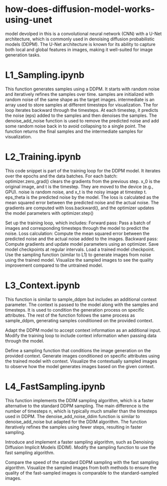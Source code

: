 # how-does-diffusion-model-works-using-unet
model devolped in this is a convolutional neural network (CNN) with a U-Net architecture, which is commonly used in denoising diffusion probabilistic models (DDPM). The U-Net architecture is known for its ability to capture both local and global features in images, making it well-suited for image generation tasks.

# L1_Sampling.ipynb
This function generates samples using a DDPM. It starts with random noise and iteratively refines the samples over time.
samples are initialized with random noise of the same shape as the target images.
intermediate is an array used to store samples at different timesteps for visualization.
The for loop iterates backward through the timesteps. At each timestep, it predicts the noise (eps) added to the samples and then denoises the samples.
The denoise_add_noise function is used to remove the predicted noise and add some random noise back in to avoid collapsing to a single point.
The function returns the final samples and the intermediate samples for visualization.

# L2_Training.ipynb
This code snippet is part of the training loop for the DDPM model.
It iterates over the epochs and the data batches. For each batch:
optimizer.zero_grad() clears the gradients from the previous step.
x_0 is the original image, and t is the timestep. They are moved to the device (e.g., GPU).
noise is random noise, and x_t is the noisy image at timestep t.
eps_theta is the predicted noise by the model.
The loss is calculated as the mean squared error between the predicted noise and the actual noise.
The gradients are computed with loss.backward(), and the optimizer updates the model parameters with optimizer.step()

Set up the training loop, which includes:
Forward pass: Pass a batch of images and corresponding timesteps through the model to predict the noise.
Loss calculation: Compute the mean squared error between the predicted noise and the actual noise added to the images.
Backward pass: Compute gradients and update model parameters using an optimizer.
Save model checkpoints at regular intervals.
Load a trained model checkpoint.
Use the sampling function (similar to L1) to generate images from noise using the trained model.
Visualize the sampled images to see the quality improvement compared to the untrained model.

# L3_Context.ipynb
This function is similar to sample_ddpm but includes an additional context parameter.
The context is passed to the model along with the samples and timesteps. It is used to condition the generation process on specific attributes.
The rest of the function follows the same process as sample_ddpm, generating samples conditioned on the provided context.

Adapt the DDPM model to accept context information as an additional input.
Modify the training loop to include context information when passing data through the model.

Define a sampling function that conditions the image generation on the provided context.
Generate images conditioned on specific attributes using the trained model with context.
Visualize the contextually sampled images to observe how the model generates images based on the given context.


# L4_FastSampling.ipynb
This function implements the DDIM sampling algorithm, which is a faster alternative to the standard DDPM sampling.
The main difference is the number of timesteps n, which is typically much smaller than the timesteps used in DDPM.
The denoise_add_noise_ddim function is similar to denoise_add_noise but adapted for the DDIM algorithm.
The function iteratively refines the samples using fewer steps, resulting in faster sampling.

Introduce and implement a faster sampling algorithm, such as Denoising Diffusion Implicit Models (DDIM).
Modify the sampling function to use the fast sampling algorithm.

Compare the speed of the standard DDPM sampling with the fast sampling algorithm.
Visualize the sampled images from both methods to ensure the quality of the fast-sampled images is comparable to the standard-sampled images.
